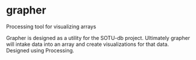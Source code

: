 # grapher
Processing tool for visualizing arrays

Grapher is designed as a utility for the SOTU-db project. Ultimately grapher will intake data into an array and create visualizations for that data. Designed using Processing.
